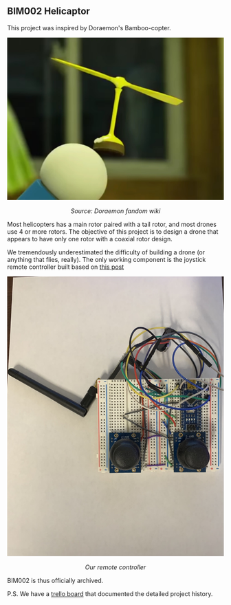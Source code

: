 ## BIM002 Helicaptor

This project was inspired by Doraemon's Bamboo-copter. 

![bamboo-copter](util/bamboo-copter.jpg)
<div align="center"><i>Source: Doraemon fandom wiki</i></div>


Most helicopters has a main rotor paired with a tail rotor, and most drones use 4 or more rotors. The objective of this project is to design a drone that appears to have only one rotor with a coaxial rotor design.

We tremendously underestimated the difficulty of building a drone (or anything that flies, really). The only working component is the joystick remote controller built based on [this post](https://howtomechatronics.com/projects/diy-arduino-rc-transmitter/)

![remote](remote-controller/remote.jpg)
<div align="center"><i>Our remote controller</i></div>


BIM002 is thus officially archived. 

P.S. We have a [trello board](https://trello.com/b/R4yhqvJM/helicapter) that documented the detailed project history.